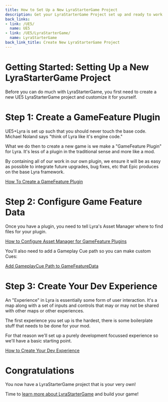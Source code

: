 ```yaml
---
title: How to Set Up a New LyraStarterGame Project
description: Get your LyraStarterGame Project set up and ready to work in
back_links:
- link: /UE5/
  name: UE5
- link: /UE5/LyraStarterGame/
  name: LyraStarterGame
back_link_title: Create New LyraStarterGame Project
---
```



# Getting Started: Setting Up a New LyraStarterGame Project

Before you can do much with LyraStarterGame, you first need to create a new UE5 LyraStarterGame project and customize
it for yourself.


# Step 1: Create a GameFeature Plugin

UE5+Lyra is set up such that you should never touch the base code.  Michael Noland says "think of Lyra like it's engine code."

What we do then to create a new game is we make a "GameFeature Plugin" for Lyra.  It's less of a plugin in the
traditional sense and more like a mod.

By containing all of our work in our own plugin, we ensure it will be as easy as possible to integrate future upgrades,
bug fixes, etc that Epic produces on the base Lyra framework.

[How To Create a GameFeature Plugin](./How-To-Create-a-GameFeature-Plugin)


# Step 2: Configure Game Feature Data

Once you have a plugin, you need to tell Lyra's Asset Manager where to find files for your plugin.

[How to Configure Asset Manager for GameFeature Plugins](./How-To-Configure-AssetManager-for-GameFeature-Plugins)

You'll also need to add a Gameplay Cue path so you can make custom Cues:

[Add GameplayCue Path to GameFeatureData](./Setup/GameFeatureData-AddGameplayCuePath)


# Step 3: Create Your Dev Experience

An "Experience" in Lyra is essentially some form of user interaction.  It's a map along with a set of inputs and
controls that may or may not be shared with other maps or other experiences.

The first experience you set up is the hardest, there is some boilerplate stuff that needs to be done for your mod.

For that reason we'll set up a purely development focussed experience so we'll have a basic starting point.

[How to Create Your Dev Experience](./How-To-Create-New-GameFeature-Dev-Experience)


# Congratulations

You now have a LyraStarterGame project that is your very own!

Time to [learn more about LyraStarterGame](/UE5/LyraStarterGame/) and build your game!
